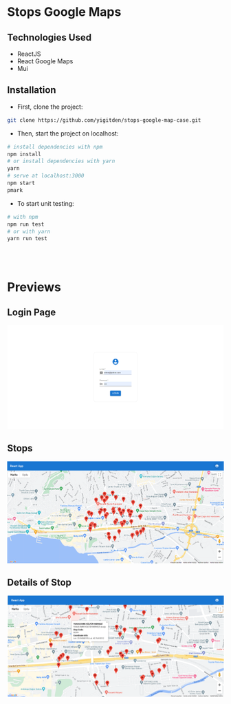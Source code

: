 # Stops Google Maps

## Technologies Used

- ReactJS 
- React Google Maps
- Mui

## Installation

- First, clone the project:

```sh
git clone https://github.com/yigitden/stops-google-map-case.git
```

- Then, start the project on localhost:

```bash
# install dependencies with npm
npm install
# or install dependencies with yarn
yarn
# serve at localhost:3000
npm start
pmark
```

- To start unit testing:

```bash
# with npm
npm run test
# or with yarn
yarn run test
```

<br>
<br>

# Previews
 

## Login Page

![Login Page](previews/login.png)

## Stops

![Stops](previews/map.png)

## Details of Stop
![Details of Stop](previews/stops.png) 